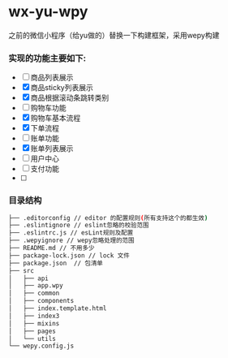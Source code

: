 # wx-yu-wpy
之前的微信小程序（给yu做的）替换一下构建框架，采用wepy构建

### 实现的功能主要如下:
- [ ] 商品列表展示
- [x] 商品sticky列表展示
- [x] 商品根据滚动条跳转类别
- [ ] 购物车功能
- [x] 购物车基本流程
- [x] 下单流程
- [ ] 账单功能
- [x] 账单列表展示
- [ ] 用户中心
- [ ] 支付功能
- [ ]


### 目录结构

```bash
├── .editorconfig // editor 的配置规则(所有支持这个的都生效)
├── .eslintignore // eslint忽略的校验范围
├── .eslintrc.js // esLint规则及配置
├── .wepyignore // wepy忽略处理的范围
├── README.md // 不用多少
├── package-lock.json // lock 文件
├── package.json  // 包清单
├── src
│   ├── api
│   ├── app.wpy
│   ├── common
│   ├── components
│   ├── index.template.html
│   ├── index3
│   ├── mixins
│   ├── pages
│   └── utils
└── wepy.config.js
```
